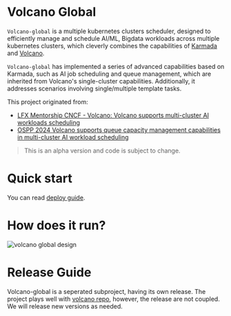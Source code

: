 # Volcano Global

`Volcano-global` is a multiple kubernetes clusters scheduler, designed to efficiently manage and schedule AI/ML,
Bigdata workloads across multiple kubernetes clusters,
which cleverly combines the capabilities of [Karmada](https://karmada.io/) and [Volcano](https://volcano.sh/en/).

`Volcano-global` has implemented a series of advanced capabilities based on Karmada, such as AI job scheduling and queue management, which are inherited from Volcano's single-cluster capabilities. Additionally, it addresses scenarios involving single/multiple template tasks.

This project originated from:
- [LFX Mentorship CNCF - Volcano: Volcano supports multi-cluster AI workloads scheduling](https://mentorship.lfx.linuxfoundation.org/project/132a4971-6969-4ca6-a695-783ece3ac768)
- [OSPP 2024 Volcano supports queue capacity management capabilities in multi-cluster AI workload scheduling](https://summer-ospp.ac.cn/org/prodetail/243ba0505?list=org&navpage=org)

> This is an alpha version and code is subject to change.
> 
# Quick start

You can read [deploy guide](docs/deploy/README.md).

# How does it run?

![volcano global design](docs/imgs/volcano_global_design.svg)

# Release Guide

Volcano-global is a seperated subproject, having its own release. The project plays well with [volcano repo](https://github.com/volcano-sh/volcano), however, the release are not coupled. We will release new versions as needed.
